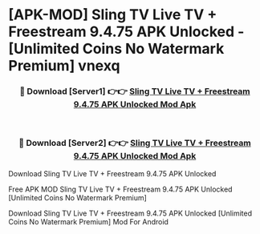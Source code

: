 # [APK-MOD] Sling TV  Live TV + Freestream 9.4.75 APK Unlocked - [Unlimited Coins No Watermark Premium] vnexq



<div align="center">
<h3>🔴 Download [Server1] 👉👉 <a href="https://momento.my/?title=Sling_TV__Live_TV_+_Freestream_9.4.75_APK_Unlocked">Sling TV  Live TV + Freestream 9.4.75 APK Unlocked Mod Apk</a></h3><br>

<h3>🔴 Download [Server2] 👉👉 <a href="https://momento.my/?title=Sling_TV__Live_TV_+_Freestream_9.4.75_APK_Unlocked">Sling TV  Live TV + Freestream 9.4.75 APK Unlocked Mod Apk</a></h3>
</div>



Download Sling TV  Live TV + Freestream 9.4.75 APK Unlocked 

Free APK MOD Sling TV  Live TV + Freestream 9.4.75 APK Unlocked [Unlimited Coins No Watermark Premium]

Download Sling TV  Live TV + Freestream 9.4.75 APK Unlocked [Unlimited Coins No Watermark Premium] Mod For Android
